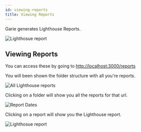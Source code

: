 ```yaml
---
id: viewing-reports
title: Viewing Reports
---
```


Garie generates Lighthouse Reports.

![Lighthosue report](/img/docs/lighthouse/report.png "Lighthouse Report")

## Viewing Reports

You can access these by going to [http://localhost:3000/reports](http://localhost:3000/reports)

You will been shown the folder structure with all you're reports.

![All Lighthouse reports](/img/docs/lighthouse/reports-overview.png "All Lighthouse reports")

Clicking on a folder will show you all the reports for that url.

![Report Dates](/img/docs/lighthouse/reports-date.png "Lighthouse reports by date")

Clicking on a report will show you the Lighthouse report.

![Lighthosue report](/img/docs/lighthouse/report.png "Lighthouse Report")
